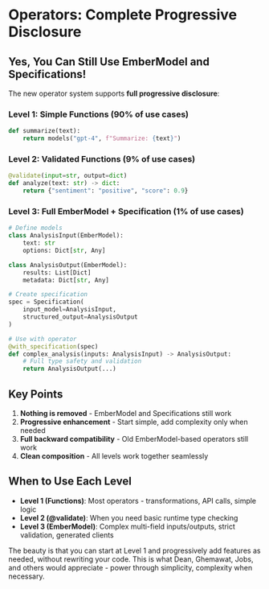 # Operators: Complete Progressive Disclosure

## Yes, You Can Still Use EmberModel and Specifications!

The new operator system supports **full progressive disclosure**:

### Level 1: Simple Functions (90% of use cases)
```python
def summarize(text):
    return models("gpt-4", f"Summarize: {text}")
```

### Level 2: Validated Functions (9% of use cases)
```python
@validate(input=str, output=dict)
def analyze(text: str) -> dict:
    return {"sentiment": "positive", "score": 0.9}
```

### Level 3: Full EmberModel + Specification (1% of use cases)
```python
# Define models
class AnalysisInput(EmberModel):
    text: str
    options: Dict[str, Any]

class AnalysisOutput(EmberModel):
    results: List[Dict]
    metadata: Dict[str, Any]

# Create specification
spec = Specification(
    input_model=AnalysisInput,
    structured_output=AnalysisOutput
)

# Use with operator
@with_specification(spec)
def complex_analysis(inputs: AnalysisInput) -> AnalysisOutput:
    # Full type safety and validation
    return AnalysisOutput(...)
```

## Key Points

1. **Nothing is removed** - EmberModel and Specifications still work
2. **Progressive enhancement** - Start simple, add complexity only when needed
3. **Full backward compatibility** - Old EmberModel-based operators still work
4. **Clean composition** - All levels work together seamlessly

## When to Use Each Level

- **Level 1 (Functions)**: Most operators - transformations, API calls, simple logic
- **Level 2 (@validate)**: When you need basic runtime type checking
- **Level 3 (EmberModel)**: Complex multi-field inputs/outputs, strict validation, generated clients

The beauty is that you can start at Level 1 and progressively add features as needed, without rewriting your code. This is what Dean, Ghemawat, Jobs, and others would appreciate - power through simplicity, complexity when necessary.